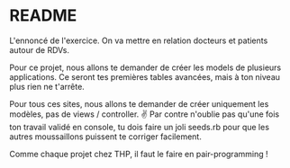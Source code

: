 # README

L'ennoncé de l'exercice. On va mettre en relation docteurs et patients autour de RDVs.

Pour ce projet, nous allons te demander de créer les models de plusieurs applications. Ce seront tes premières tables avancées, mais à ton niveau plus rien ne t'arrête.

Pour tous ces sites, nous allons te demander de créer uniquement les modèles, pas de views / controller. ✌️
Par contre n'oublie pas qu'une fois ton travail validé en console, tu dois faire un joli seeds.rb pour que les autres moussaillons puissent te corriger facilement.

Comme chaque projet chez THP, il faut le faire en pair-programming !

